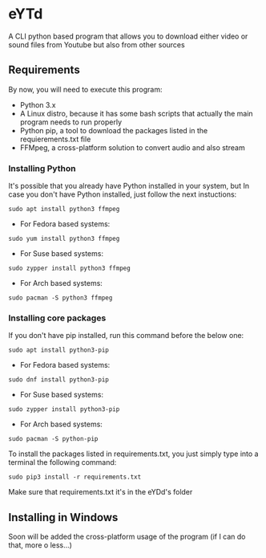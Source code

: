 # eYTd

A CLI python based program that allows you to download either video or sound files from Youtube but also from other sources

## Requirements
By now, you will need to execute this program:

* Python 3.x
* A Linux distro, because it has some bash scripts that actually the main program needs to run properly
* Python pip, a tool to download the packages listed in the requierements.txt file
* FFMpeg, a cross-platform solution to convert audio and also stream

### Installing Python
It's possible that you already have Python installed in your system, but In case you don't have Python installed, just follow the next instuctions:
```
sudo apt install python3 ffmpeg
```
* For Fedora based systems:
```
sudo yum install python3 ffmpeg
```
* For Suse based systems:
```
sudo zypper install python3 ffmpeg
```
* For Arch based systems:
```
sudo pacman -S python3 ffmpeg
```
### Installing core packages
If you don't have pip installed, run this command before the below one:
```
sudo apt install python3-pip
```
* For Fedora based systems:
```
sudo dnf install python3-pip
```
* For Suse based systems:
```
sudo zypper install python3-pip
```
* For Arch based systems:
```
sudo pacman -S python-pip
```
To install the packages listed in requirements.txt, you just simply type into a terminal the following command:
```
sudo pip3 install -r requirements.txt
```
Make sure that requirements.txt it's in the eYDd's folder

## Installing in Windows
Soon will be added the cross-platform usage of the program (if I can do that, more o less...)
